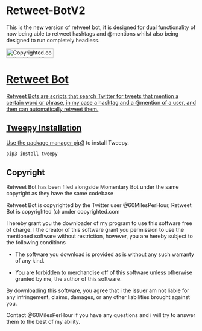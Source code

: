 # Retweet-BotV2
This is the new version of retweet bot, it is designed for dual functionality of now being able to retweet hashtags and @mentions whilst also being designed to run completely headless.

<a class="copyrighted-badge" title="Copyrighted.com Registered &amp; Protected" target="_blank" href="https://www.copyrighted.com/work/SDN9EdkW1uqttNJe"><img alt="Copyrighted.com Registered &amp; Protected" border="0" width="125" height="25" srcset="https://static.copyrighted.com/badges/125x25/03_1_2x.png 2x" src="https://static.copyrighted.com/badges/125x25/03_1.png" />
# Retweet Bot

Retweet Bots are scripts that search Twitter for tweets that mention a certain word or phrase, in my case a hashtag and a @mention of a user, and then can automatically retweet them.

## Tweepy Installation

Use the package manager [pip3](https://pypi.org/project/tweepy/) to install Tweepy.

```bash
pip3 install tweepy
```

## Copyright

Retweet Bot has been filed alongside Momentary Bot under the same copyright as they have the same codebase

Retweet Bot is copyrighted by the Twitter user @60MilesPerHour, Retweet Bot is copyrighted (c) under copyrighted.com

I hereby grant you the downloader of my program to use this software free of charge. I the creator of this software grant you permission to use the mentioned software without restriction, however, you are hereby subject to the following conditions

- The software you download is provided as is without any such warranty of any kind. 

- You are forbidden to merchandise off of this software unless otherwise granted by me, the author of this software.

By downloading this software, you agree that i the issuer am not liable for any infringement, claims, damages, or any other liabilities brought against you.

Contact @60MilesPerHour if you have any questions and i will try to answer them to the best of my ability.
